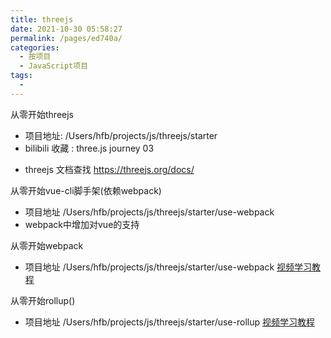 ```yaml
---
title: threejs
date: 2021-10-30 05:58:27
permalink: /pages/ed740a/
categories:
  - 按项目
  - JavaScript项目
tags:
  - 
---
```



从零开始threejs
* 项目地址:  /Users/hfb/projects/js/threejs/starter
* bilibili 收藏 :  three.js journey 03
- threejs 文档查找 https://threejs.org/docs/

从零开始vue-cli脚手架(依赖webpack)
* 项目地址 /Users/hfb/projects/js/threejs/starter/use-webpack
* webpack中增加对vue的支持


从零开始webpack
* 项目地址 /Users/hfb/projects/js/threejs/starter/use-webpack
[视频学习教程](https://www.bilibili.com/video/BV1gA411B7M2?from=search&seid=189812007011787252)



从零开始rollup()
* 项目地址 /Users/hfb/projects/js/threejs/starter/use-rollup
[视频学习教程](https://www.bilibili.com/video/BV1gA411B7M2?from=search&seid=189812007011787252)



